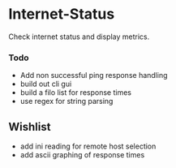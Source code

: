 # Internet-Status
Check internet status and display metrics.

### Todo
- Add non successful ping response handling
- build out cli gui
- build a filo list for response times
- use regex for string parsing

## Wishlist
- add ini reading for remote host selection
- add ascii graphing of response times

